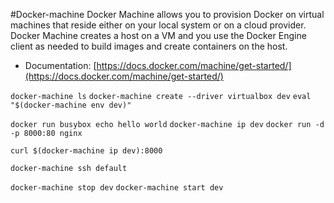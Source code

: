 #Docker-machine
Docker Machine allows you to provision Docker on virtual machines that reside either on your local system or on a cloud provider. Docker Machine creates a host on a VM and you use the Docker Engine client as needed to build images and create containers on the host.

* Documentation:
[https://docs.docker.com/machine/get-started/](https://docs.docker.com/machine/get-started/)

`docker-machine ls`
`docker-machine create --driver virtualbox dev`
`eval "$(docker-machine env dev)"`

`docker run busybox echo hello world`
`docker-machine ip dev`
`docker run -d -p 8000:80 nginx`

`curl $(docker-machine ip dev):8000`

`docker-machine ssh default`

`docker-machine stop dev`
`docker-machine start dev`
